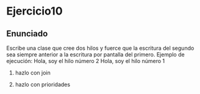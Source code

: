 # Ejercicio10
## Enunciado
Escribe una clase que cree dos hilos y fuerce que la escritura del segundo sea siempre anterior a la escritura por pantalla del primero. Ejemplo de ejecución: Hola, soy el hilo número 2 Hola, soy el hilo número 1

1. hazlo con join

2. hazlo con prioridades